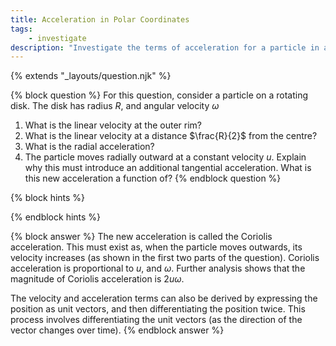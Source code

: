 ```yaml
---
title: Acceleration in Polar Coordinates
tags:
    - investigate
description: "Investigate the terms of acceleration for a particle in a different coordinate system."
---
```

{% extends "_layouts/question.njk" %}

{% block question %}
For this question, consider a particle on a rotating disk. The disk has radius $R$, and angular velocity $\omega$
 1. What is the linear velocity at the outer rim?
 2. What is the linear velocity at a distance $\frac{R}{2}$ from the centre?
 3. What is the radial acceleration?
 4. The particle moves radially outward at a constant velocity $u$. Explain why this must introduce an additional tangential acceleration. What is this new acceleration a function of?
{% endblock question %}

{% block hints %}

{% endblock hints %}

{% block answer %}
The new acceleration is called the Coriolis acceleration. This must exist as, when the particle moves outwards, its velocity increases (as shown in the first two parts of the question). Coriolis acceleration is proportional to $u$, and $\omega$. Further analysis shows that the magnitude of Coriolis acceleration is $2u\omega$.

The velocity and acceleration terms can also be derived by expressing the position as unit vectors, and then differentiating the position twice. This process involves differentiating the unit vectors (as the direction of the vector changes over time).
{% endblock answer %}